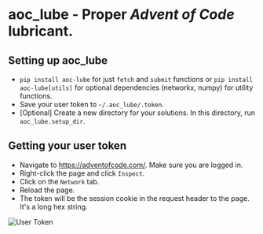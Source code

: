 # aoc_lube - Proper *Advent of Code* lubricant.

Setting up aoc_lube
---------------------
* `pip install aoc-lube` for just `fetch` and `submit` functions or `pip install aoc-lube[utils]` for optional dependencies (networkx, numpy) for utility functions.
* Save your user token to `~/.aoc_lube/.token`.
* [Optional] Create a new directory for your solutions. In this directory, run `aoc_lube.setup_dir`.

Getting your user token
-----------------------
* Navigate to https://adventofcode.com/. Make sure you are logged in.
* Right-click the page and click `Inspect`.
* Click on the `Network` tab.
* Reload the page.
* The token will be the session cookie in the request header to the page. It's a long hex string.

![User Token](token.png)
